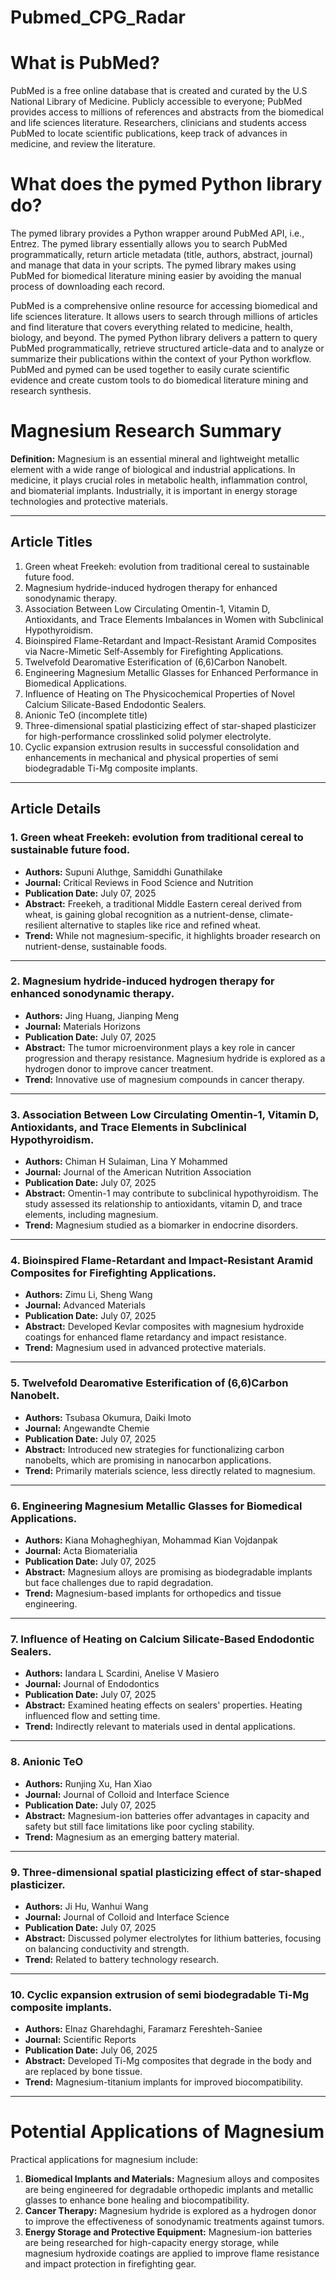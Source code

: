 # Pubmed_CPG_Radar


# What is PubMed?
PubMed is a free online database that is created and curated by the U.S National Library of Medicine. 
Publicly accessible to everyone; PubMed provides access to millions of references and abstracts from the biomedical and life sciences literature. 
Researchers, clinicians and students access PubMed to locate scientific publications, keep track of advances in medicine, and review the literature. 

# What does the pymed Python library do?
The pymed library provides a Python wrapper around PubMed API, i.e., Entrez. 
The pymed library essentially allows you to search PubMed programmatically, return article metadata (title, authors, abstract, journal) and manage that data in your scripts. 
The pymed library makes using PubMed for biomedical literature mining easier by avoiding the manual process of downloading each record. 

PubMed is a comprehensive online resource for accessing biomedical and life sciences literature. 
It allows users to search through millions of articles and find literature that covers everything related to medicine, health, biology, and beyond. 
The pymed Python library delivers a pattern to query PubMed programmatically, retrieve structured article-data and to analyze or summarize their publications within the context of your Python workflow. 
PubMed and pymed can be used together to easily curate scientific evidence and create custom tools to do biomedical literature mining and research synthesis.

# Magnesium Research Summary  

**Definition:**
Magnesium is an essential mineral and lightweight metallic element with a wide range of biological and industrial applications. In medicine, it plays crucial roles in metabolic health, inflammation control, and biomaterial implants. Industrially, it is important in energy storage technologies and protective materials.

---

## Article Titles

1. Green wheat Freekeh: evolution from traditional cereal to sustainable future food.
2. Magnesium hydride-induced hydrogen therapy for enhanced sonodynamic therapy.
3. Association Between Low Circulating Omentin-1, Vitamin D, Antioxidants, and Trace Elements Imbalances in Women with Subclinical Hypothyroidism.
4. Bioinspired Flame-Retardant and Impact-Resistant Aramid Composites via Nacre-Mimetic Self-Assembly for Firefighting Applications.
5. Twelvefold Dearomative Esterification of (6,6)Carbon Nanobelt.
6. Engineering Magnesium Metallic Glasses for Enhanced Performance in Biomedical Applications.
7. Influence of Heating on The Physicochemical Properties of Novel Calcium Silicate-Based Endodontic Sealers.
8. Anionic TeO (incomplete title)
9. Three-dimensional spatial plasticizing effect of star-shaped plasticizer for high-performance crosslinked solid polymer electrolyte.
10. Cyclic expansion extrusion results in successful consolidation and enhancements in mechanical and physical properties of semi biodegradable Ti-Mg composite implants.

---

## Article Details

### 1. Green wheat Freekeh: evolution from traditional cereal to sustainable future food.
- **Authors:** Supuni Aluthge, Samiddhi Gunathilake
- **Journal:** Critical Reviews in Food Science and Nutrition
- **Publication Date:** July 07, 2025
- **Abstract:** Freekeh, a traditional Middle Eastern cereal derived from wheat, is gaining global recognition as a nutrient-dense, climate-resilient alternative to staples like rice and refined wheat.
- **Trend:** While not magnesium-specific, it highlights broader research on nutrient-dense, sustainable foods.

---

### 2. Magnesium hydride-induced hydrogen therapy for enhanced sonodynamic therapy.
- **Authors:** Jing Huang, Jianping Meng
- **Journal:** Materials Horizons
- **Publication Date:** July 07, 2025
- **Abstract:** The tumor microenvironment plays a key role in cancer progression and therapy resistance. Magnesium hydride is explored as a hydrogen donor to improve cancer treatment.
- **Trend:** Innovative use of magnesium compounds in cancer therapy.

---

### 3. Association Between Low Circulating Omentin-1, Vitamin D, Antioxidants, and Trace Elements in Subclinical Hypothyroidism.
- **Authors:** Chiman H Sulaiman, Lina Y Mohammed
- **Journal:** Journal of the American Nutrition Association
- **Publication Date:** July 07, 2025
- **Abstract:** Omentin-1 may contribute to subclinical hypothyroidism. The study assessed its relationship to antioxidants, vitamin D, and trace elements, including magnesium.
- **Trend:** Magnesium studied as a biomarker in endocrine disorders.

---

### 4. Bioinspired Flame-Retardant and Impact-Resistant Aramid Composites for Firefighting Applications.
- **Authors:** Zimu Li, Sheng Wang
- **Journal:** Advanced Materials
- **Publication Date:** July 07, 2025
- **Abstract:** Developed Kevlar composites with magnesium hydroxide coatings for enhanced flame retardancy and impact resistance.
- **Trend:** Magnesium used in advanced protective materials.

---

### 5. Twelvefold Dearomative Esterification of (6,6)Carbon Nanobelt.
- **Authors:** Tsubasa Okumura, Daiki Imoto
- **Journal:** Angewandte Chemie
- **Publication Date:** July 07, 2025
- **Abstract:** Introduced new strategies for functionalizing carbon nanobelts, which are promising in nanocarbon applications.
- **Trend:** Primarily materials science, less directly related to magnesium.

---

### 6. Engineering Magnesium Metallic Glasses for Biomedical Applications.
- **Authors:** Kiana Mohagheghiyan, Mohammad Kian Vojdanpak
- **Journal:** Acta Biomaterialia
- **Publication Date:** July 07, 2025
- **Abstract:** Magnesium alloys are promising as biodegradable implants but face challenges due to rapid degradation.
- **Trend:** Magnesium-based implants for orthopedics and tissue engineering.

---

### 7. Influence of Heating on Calcium Silicate-Based Endodontic Sealers.
- **Authors:** Iandara L Scardini, Anelise V Masiero
- **Journal:** Journal of Endodontics
- **Publication Date:** July 07, 2025
- **Abstract:** Examined heating effects on sealers' properties. Heating influenced flow and setting time.
- **Trend:** Indirectly relevant to materials used in dental applications.

---

### 8. Anionic TeO
- **Authors:** Runjing Xu, Han Xiao
- **Journal:** Journal of Colloid and Interface Science
- **Publication Date:** July 07, 2025
- **Abstract:** Magnesium-ion batteries offer advantages in capacity and safety but still face limitations like poor cycling stability.
- **Trend:** Magnesium as an emerging battery material.

---

### 9. Three-dimensional spatial plasticizing effect of star-shaped plasticizer.
- **Authors:** Ji Hu, Wanhui Wang
- **Journal:** Journal of Colloid and Interface Science
- **Publication Date:** July 07, 2025
- **Abstract:** Discussed polymer electrolytes for lithium batteries, focusing on balancing conductivity and strength.
- **Trend:** Related to battery technology research.

---

### 10. Cyclic expansion extrusion of semi biodegradable Ti-Mg composite implants.
- **Authors:** Elnaz Gharehdaghi, Faramarz Fereshteh-Saniee
- **Journal:** Scientific Reports
- **Publication Date:** July 06, 2025
- **Abstract:** Developed Ti-Mg composites that degrade in the body and are replaced by bone tissue.
- **Trend:** Magnesium-titanium implants for improved biocompatibility.

---
# Potential Applications of Magnesium
Practical applications for magnesium include:

1. **Biomedical Implants and Materials:**
 Magnesium alloys and composites are being engineered for degradable orthopedic implants and metallic glasses to enhance bone healing and biocompatibility.
2. **Cancer Therapy:** 
Magnesium hydride is explored as a hydrogen donor to improve the effectiveness of sonodynamic treatments against tumors.
3. **Energy Storage and Protective Equipment:** 
Magnesium-ion batteries are being researched for high-capacity energy storage, while magnesium hydroxide coatings are applied to improve flame resistance and impact protection in firefighting gear.
